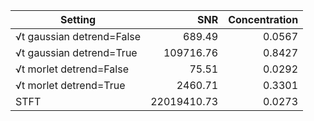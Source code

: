 | Setting | SNR | Concentration |
|---|---:|---:|
| √t gaussian detrend=False | 689.49 | 0.0567 |
| √t gaussian detrend=True | 109716.76 | 0.8427 |
| √t morlet detrend=False | 75.51 | 0.0292 |
| √t morlet detrend=True | 2460.71 | 0.3301 |
| STFT | 22019410.73 | 0.0273 |